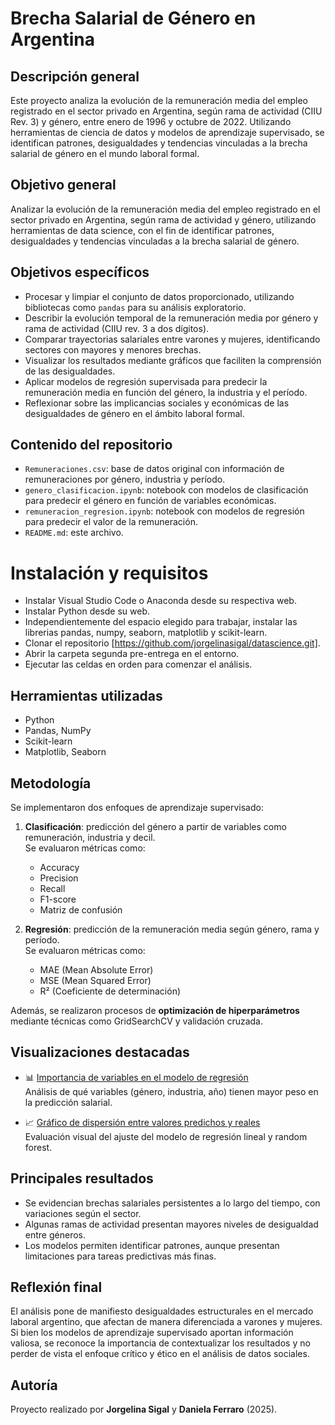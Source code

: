 # Brecha Salarial de Género en Argentina

## Descripción general

Este proyecto analiza la evolución de la remuneración media del empleo registrado en el sector privado en Argentina, según rama de actividad (CIIU Rev. 3) y género, entre enero de 1996 y octubre de 2022. Utilizando herramientas de ciencia de datos y modelos de aprendizaje supervisado, se identifican patrones, desigualdades y tendencias vinculadas a la brecha salarial de género en el mundo laboral formal.

## Objetivo general

Analizar la evolución de la remuneración media del empleo registrado en el sector privado en Argentina, según rama de actividad y género, utilizando herramientas de data science, con el fin de identificar patrones, desigualdades y tendencias vinculadas a la brecha salarial de género.

## Objetivos específicos

- Procesar y limpiar el conjunto de datos proporcionado, utilizando bibliotecas como `pandas` para su análisis exploratorio.
- Describir la evolución temporal de la remuneración media por género y rama de actividad (CIIU rev. 3 a dos dígitos).
- Comparar trayectorias salariales entre varones y mujeres, identificando sectores con mayores y menores brechas.
- Visualizar los resultados mediante gráficos que faciliten la comprensión de las desigualdades.
- Aplicar modelos de regresión supervisada para predecir la remuneración media en función del género, la industria y el período.
- Reflexionar sobre las implicancias sociales y económicas de las desigualdades de género en el ámbito laboral formal.

## Contenido del repositorio

- `Remuneraciones.csv`: base de datos original con información de remuneraciones por género, industria y período.
- `genero_clasificacion.ipynb`: notebook con modelos de clasificación para predecir el género en función de variables económicas.
- `remuneracion_regresion.ipynb`: notebook con modelos de regresión para predecir el valor de la remuneración.
- `README.md`: este archivo.

# Instalación y requisitos
- Instalar Visual Studio Code o Anaconda desde su respectiva web.
- Instalar Python desde su web.
- Independientemente del espacio elegido para trabajar, instalar las librerias pandas, numpy, seaborn, matplotlib y scikit-learn.
- Clonar el repositorio [https://github.com/jorgelinasigal/datascience.git].
- Abrir la carpeta segunda pre-entrega en el entorno.
- Ejecutar las celdas en orden para comenzar el análisis.
  
## Herramientas utilizadas
- Python
- Pandas, NumPy
- Scikit-learn
- Matplotlib, Seaborn

## Metodología

Se implementaron dos enfoques de aprendizaje supervisado:

1. **Clasificación**: predicción del género a partir de variables como remuneración, industria y decil.  
   Se evaluaron métricas como:
   - Accuracy
   - Precision
   - Recall
   - F1-score
   - Matriz de confusión

2. **Regresión**: predicción de la remuneración media según género, rama y período.  
   Se evaluaron métricas como:
   - MAE (Mean Absolute Error)
   - MSE (Mean Squared Error)
   - R² (Coeficiente de determinación)

Además, se realizaron procesos de **optimización de hiperparámetros** mediante técnicas como GridSearchCV y validación cruzada.

## Visualizaciones destacadas

- 📊 [Importancia de variables en el modelo de regresión](https://github.com/jorgelinasigal/datascience/blob/master/proyectofinal/tercera%20pre-entrega/remuneracion_regresion.ipynb#L100)  
  Análisis de qué variables (género, industria, año) tienen mayor peso en la predicción salarial.

- 📈 [Gráfico de dispersión entre valores predichos y reales](https://github.com/jorgelinasigal/datascience/blob/master/proyectofinal/tercera%20pre-entrega/remuneracion_regresion.ipynb#L150)  
  Evaluación visual del ajuste del modelo de regresión lineal y random forest.

## Principales resultados

- Se evidencian brechas salariales persistentes a lo largo del tiempo, con variaciones según el sector.
- Algunas ramas de actividad presentan mayores niveles de desigualdad entre géneros.
- Los modelos permiten identificar patrones, aunque presentan limitaciones para tareas predictivas más finas.

## Reflexión final

El análisis pone de manifiesto desigualdades estructurales en el mercado laboral argentino, que afectan de manera diferenciada a varones y mujeres. Si bien los modelos de aprendizaje supervisado aportan información valiosa, se reconoce la importancia de contextualizar los resultados y no perder de vista el enfoque crítico y ético en el análisis de datos sociales.

## Autoría

Proyecto realizado por **Jorgelina Sigal** y **Daniela Ferraro** (2025).

